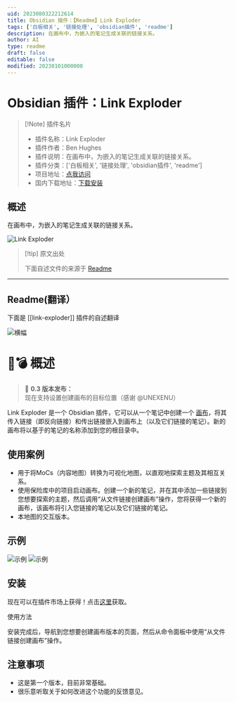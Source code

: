 ```yaml
---
uid: 2023080322212614
title: Obsidian 插件：【Readme】Link Exploder
tags: ['白板相关', '链接处理', 'obsidian插件', 'readme']
description: 在画布中，为嵌入的笔记生成关联的链接关系。
author: AI
type: readme
draft: false
editable: false
modified: 20230101000000
---
```


# Obsidian 插件：Link Exploder

> [!Note] 插件名片
> - 插件名称：Link Exploder
> - 插件作者：Ben Hughes
> - 插件说明：在画布中，为嵌入的笔记生成关联的链接关系。
> - 插件分类：['白板相关', '链接处理', 'obsidian插件', 'readme']
> - 项目地址：[点我访问](https://github.com/benhughes/obsidian-link-exploder)
> - 国内下载地址：[下载安装](https://pkmer.cn/products/plugin/pluginMarket/?link-exploder)

## 概述

在画布中，为嵌入的笔记生成关联的链接关系。

![Link Exploder](https://cdn.pkmer.cn/covers/link-exploder.png!pkmer)

> [!tip] 原文出处
> 
>下面自述文件的来源于 [Readme](https://ghproxy.net/https://raw.githubusercontent.com/benhughes/obsidian-link-exploder/main/README.md)
> 

---

## Readme(翻译）

下面是 [[link-exploder]] 插件的自述翻译


![横幅](./images/banner.png)
# 🔗💣 概述

> 🎉 **0.3 版本发布：** 现在支持设置创建画布的目标位置（感谢 @UNEXENU）

Link Exploder 是一个 Obsidian 插件，它可以从一个笔记中创建一个 [画布](https://obsidian.md/canvas)，将其传入链接（即反向链接）和传出链接嵌入到画布上（以及它们链接的笔记）。新的画布将以基于的笔记的名称添加到您的根目录中。

## 使用案例

- 用于将MoCs（内容地图）转换为可视化地图，以直观地探索主题及其相互关系。
- 使用保险库中的项目启动画布。创建一个新的笔记，并在其中添加一些链接到您想要探索的主题，然后调用“从文件链接创建画布”操作，您将获得一个新的画布，该画布将引入您链接的笔记以及它们链接的笔记。
- 本地图的交互版本。

## 示例

![示例](./images/example-1.png)
![示例](./images/example-2.png)

## 安装

现在可以在插件市场上获得！点击[这里](https://obsidian.md/plugins?id=link-exploder)获取。

使用方法

安装完成后，导航到您想要创建画布版本的页面，然后从命令面板中使用“从文件链接创建画布”操作。

## 注意事项

- 这是第一个版本，目前非常基础。
- 很乐意听取关于如何改进这个功能的反馈意见。



